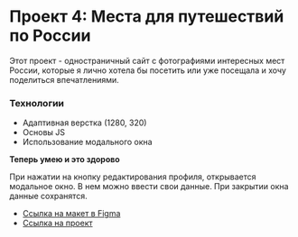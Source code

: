 # Проект 4: Места для путешествий по России

Этот проект - одностраничный сайт с фотографиями интересных мест России, которые я лично хотела бы посетить или уже посещала и хочу поделиться впечатлениями.

### Технологии

* Адаптивная верстка (1280, 320)
* Основы JS
* Использование модального окна

**Теперь умею и это здорово**

При нажатии на кнопку редактирования профиля, открывается модальное окно. В нем можно ввести свои данные. При закрытии окна данные сохранятся.

* [Ссылка на макет в Figma](https://www.figma.com/file/StZjf8HnoeLdiXS7dYrLAh/JavaScript.-Sprint-4)
* [Ссылка на проект](https://yuliakovylina.github.io/mesto/index.html)
